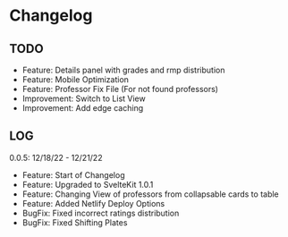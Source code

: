 # Changelog

## TODO
- Feature: Details panel with grades and rmp distribution
- Feature: Mobile Optimization
- Feature: Professor Fix File (For not found professors)
- Improvement: Switch to List View
- Improvement: Add edge caching

## LOG

0.0.5: 12/18/22 - 12/21/22
- Feature: Start of Changelog
- Feature: Upgraded to SvelteKit 1.0.1
- Feature: Changing View of professors from collapsable cards to table
- Feature: Added Netlify Deploy Options
- BugFix: Fixed incorrect ratings distribution
- BugFix: Fixed Shifting Plates